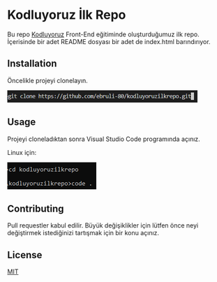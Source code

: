 # Kodluyoruz İlk Repo
Bu repo  [Kodluyoruz](https://www.kodluyoruz.org/) Front-End eğitiminde oluşturduğumuz ilk repo. İçerisinde bir adet README dosyası bir adet de index.html barındırıyor.
## Installation
Öncelikle projeyi clonelayın.

![ ](images/gitclone.PNG)
## Usage

Projeyi cloneladıktan sonra Visual Studio Code programında açınız.

Linux için:

![](images/projeacma.PNG)

## Contributing
Pull requestler kabul edilir. Büyük değişiklikler için lütfen önce neyi değiştirmek istediğinizi tartışmak için bir konu açınız.

## License
[MIT]()
